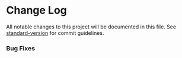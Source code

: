 # Change Log

All notable changes to this project will be documented in this file. See [standard-version](https://github.com/conventional-changelog/standard-version) for commit guidelines.

### Bug Fixes
